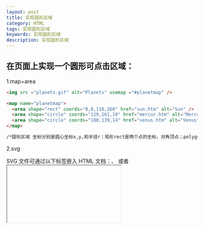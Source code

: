 ```yaml
---
layout: post
title: 实现圆形区域
category: HTML
tags: 实现圆形区域
keywords: 实现圆形区域
description: 实现圆形区域
---
```


## 在页面上实现一个圆形可点击区域：
1.map+area
```html
<img src ="planets.gif" alt="Planets" usemap ="#planetmap" />

<map name="planetmap">
  <area shape="rect" coords="0,0,110,260" href="sun.htm" alt="Sun" />
  <area shape="circle" coords="129,161,10" href="mercur.htm" alt="Mercury" />
  <area shape="circle" coords="180,139,14" href="venus.htm" alt="Venus" />
</map>

/*圆形区域 坐标分别是圆心坐标x,y,和半径r；矩形rect是两个点的坐标，对角顶点；polygon多边形，要写每一个顶点坐标*/
```

2.svg

SVG 文件可通过以下标签嵌入 HTML 文档：<embed>、<object> 或者 <iframe>。
```html
<?xml version="1.0" standalone="no"?>
<!DOCTYPE svg PUBLIC "-//W3C//DTD SVG 1.1//EN" 
"http://www.w3.org/Graphics/SVG/1.1/DTD/svg11.dtd">

<svg width="100%" height="100%" version="1.1"
xmlns="http://www.w3.org/2000/svg">

<circle cx="100" cy="50" r="40" stroke="black"
stroke-width="2" fill="red"/>

</svg>
```

3.border-radius

4.纯js实现，需要求一个点在不在圆上简单算法、获取鼠标坐标等等。
